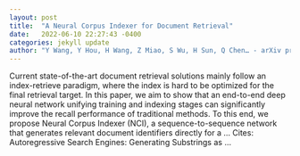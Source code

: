 ```yaml
---
layout: post
title:  "A Neural Corpus Indexer for Document Retrieval"
date:   2022-06-10 22:27:43 -0400
categories: jekyll update
author: "Y Wang, Y Hou, H Wang, Z Miao, S Wu, H Sun, Q Chen… - arXiv preprint arXiv …, 2022"
---
```

Current state-of-the-art document retrieval solutions mainly follow an index-retrieve paradigm, where the index is hard to be optimized for the final retrieval target. In this paper, we aim to show that an end-to-end deep neural network unifying training and indexing stages can significantly improve the recall performance of traditional methods. To this end, we propose Neural Corpus Indexer (NCI), a sequence-to-sequence network that generates relevant document identifiers directly for a …
Cites: ‪Autoregressive Search Engines: Generating Substrings as …‬  